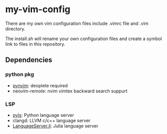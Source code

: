 # my-vim-config

There are my own vim configuration files include .vimrc file and .vim directory.

The install.sh will rename your own configuration files and create a symbol link to files in this repository.

## Dependencies

### python pkg

* [pynvim](https://github.com/julia-vscode/LanguageServer.jl): deoplete required
* neovim-remote: nvim vimtex backward search suppurt

### LSP

* [pyls](https://github.com/palantir/python-language-server): Python language server
* clangd: LLVM c/c++ language server
* [LanguageServer.jl](https://github.com/julia-vscode/LanguageServer.jl): Julia language server
